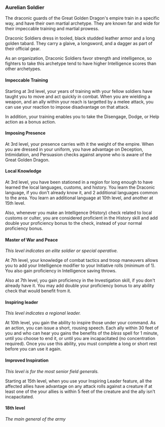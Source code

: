 <style>
  .phb{ background : white;}
  .phb img{ display : none;}
  .phb hr+blockquote{background : white;}
</style>

<!--
Homebrewery links
- Share: http://homebrewery.naturalcrit.com/share/rym_k9JC6z
- Edit: http://homebrewery.naturalcrit.com/edit/rJNuJqJRpM
-->

### Aurelian Soldier

The draconic guards of the Great Golden Dragon's empire train in a specific way, and have their own martial archetype.  They are known far and wide for their impeccable training and martial prowess.

Draconic Soldiers dress in tooled, black studded leather armor and a long golden tabard.  They carry a glaive, a longsword, and a dagger as part of their official gear.

As an organization, Draconic Soldiers favor strength and intelligence, so fighters to take this archetype tend to have higher Intelligence scores than other archetypes.

#### Impeccable Training

Starting at 3rd level, your years of training with your fellow soldiers have taught you to move and act quickly in combat.  When you are wielding a weapon, and an ally within your reach is targetted by a melee attack, you can use your reaction to impose disadvantage on that attack.

In addition, your training enables you to take the Disengage, Dodge, or Help action as a bonus action.

#### Imposing Presence

At 3rd level, your presence carries with it the weight of the empire.  When you are dressed in your uniform, you have advantage on Deception, Intimidation, and Persuasion checks against anyone who is aware of the Great Golden Dragon.

#### Local Knowledge

At 3rd level, you have been stationed in a region for long enough to have learned the local languages, customs, and history.  You learn the Draconic language, if you  don't already know it, and 2 additional languages common to the area.  You learn an additional language at 10th level, and another at 15th level.

Also, whenever you make an Intelligence (History) check related to local customs or culter, you are considered proficient in the History skill and add double your proficiency bonus to the check, instead of your normal proficiency bonus.

#### Master of War and Peace

*This level indicates an elite soldier or special operative.*

At 7th level, your knowledge of combat tactics and troop maneuvers allows you to add your Intelligence modifier to your Initiative rolls (minimum of 1).  You also gain proficiency in Intelligence saving throws.

Also at 7th level, you gain proficiency in the Investigation skill, if you don't already have it.  You may add double your proficiency bonus to any ability check that would benefit from it.

#### Inspiring leader

*This level indicates a regional leader.*

At 10th level, you gain the ability to inspire those under your command.  As an action, you can issue a short, rousing speech.  Each ally within 30 feet of you and who can hear you gains the benefits of the *bless* spell for 1 minute, until you choose to end it, or until you are incapacitated (no concentration required).  Once you use this ability, you must complete a long or short rest before you can use it again.

#### Improved Inspiration

*This level is for the most senior field generals.*

Starting at 15th level, when you use your Inspiring Leader feature, all the affected allies have advantage on any attack rolls against a creature if at least one of the your allies is within 5 feet of the creature and the ally isn't incapacitated.

#### 18th level

*The main general of the army*
